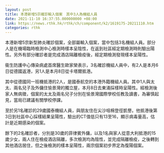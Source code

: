 ```yaml
---
layout: post
title: 本港新增5宗確診輸入個案　其中3人為機組人員
date: 2021-11-10 16:37:55.000000000 +08:00
link: https://news.rthk.hk/rthk/ch/component/k2/1619175-20211110.htm
categories: rthk
---
```


本港新增5宗新型肺炎確診個案，全部屬輸入個案，當中包括3名機組人員。部分人是在機場臨時檢測中心檢測時樣本呈陰性，在返到社區經定期檢測時則驗出陽性。另外有部分確診者是完成酒店隔離檢疫後，經定期檢測發現樣本呈陽性。

衞生防護中心傳染病處首席醫生歐家榮表示，3名確診機組人員中，有2人是本月6日從德國返港，另1人是本月8日從卡塔爾抵港。

其中從德國同一班機抵港的2人，是國泰航空的本港外籍機組人員。其中1人與太太、兩名兒子及外傭住愉景灣的獨立屋，本月8日去東涌採樣時呈陽性。經檢測後家人無病徵，個案的太太及兩名兒子分別在愉景灣國際學校任教及讀書，為審慎起見，當局已建議有關學校停課。

至於另1名確診的29歲國泰機組人員，與朋友住在尖沙咀棉登徑凱譽。他抵港後第3日到社區中心採樣結果呈陽性，驗出的CT值低只有13至16，顯示病毒量高，估計是近期感染的個案。

餘下的2名確診者，分別是30歲的菲律賓外傭，以及1名與家人從意大利抵港的15歲少女，兩人住在檢疫酒店隔離，多次檢測均為陰性，並完成隔離檢疫，之後轉到其他酒店居住，但之後檢測的樣本呈陽性，兩宗個案初步界定為復陽個案。

